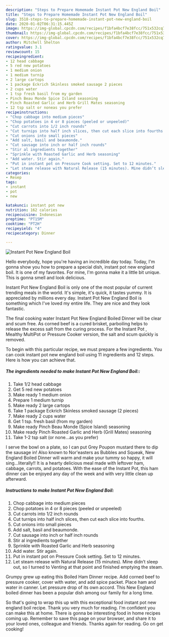```yaml
---
description: "Steps to Prepare Homemade Instant Pot New England Boil"
title: "Steps to Prepare Homemade Instant Pot New England Boil"
slug: 3518-steps-to-prepare-homemade-instant-pot-new-england-boil
date: 2020-01-02T06:31:15.445Z
image: https://img-global.cpcdn.com/recipes/f1bfa4bcf7e38fcc/751x532cq70/instant-pot-new-england-boil-recipe-main-photo.jpg
thumbnail: https://img-global.cpcdn.com/recipes/f1bfa4bcf7e38fcc/751x532cq70/instant-pot-new-england-boil-recipe-main-photo.jpg
cover: https://img-global.cpcdn.com/recipes/f1bfa4bcf7e38fcc/751x532cq70/instant-pot-new-england-boil-recipe-main-photo.jpg
author: Mitchell Shelton
ratingvalue: 3.1
reviewcount: 15
recipeingredient:
- 12 head cabbage
- 5 red new potatoes
- 1 medium onion
- 1 medium turnip
- 2 large cartops
- 1 package Eckrich Skinless smoked sausage 2 pieces
- 2 cups water
- 1 tsp fresh basil from my garden
- Pinch Beau Monde Spice Island seasoning
- Pinch Roasted Garlic and Herb Grill Mates seasoning
- 12 tsp salt or noneas you prefer
recipeinstructions:
- "Chop cabbage into medium pieces"
- "Chop potatoes in 4 or 8 pieces (peeled or unpeeled)"
- "Cut carrots into 1/2 inch rounds"
- "Cut turnips into half inch slices, then cut each slice into fourths."
- "Cut onions into small pieces"
- "Add salt, basil and beaumonde."
- "Cut sausage into inch or half inch rounds"
- "Stir al ingredients together"
- "Sprinkle with Roasted Garlic and Herb seasoning"
- "Add water. Stir again."
- "Put in instant pot on Pressure Cook setting. Set to 12 minutes."
- "Let steam release with Natural Release (15 minutes). Mine didn’t sleep out, so I turned to Venting at that point and finished emptying the steam."
categories:
- Resep
tags:
- instant
- pot
- new

katakunci: instant pot new
nutrition: 162 calories
recipecuisine: Indonesian
preptime: "PT15M"
cooktime: "PT2H"
recipeyield: "4"
recipecategory: Dinner

---
```



![Instant Pot New England Boil](https://img-global.cpcdn.com/recipes/f1bfa4bcf7e38fcc/751x532cq70/instant-pot-new-england-boil-recipe-main-photo.jpg)

Hello everybody, hope you're having an incredible day today. Today, I'm gonna show you how to prepare a special dish, instant pot new england boil. It is one of my favorites. For mine, I'm gonna make it a little bit unique. This is gonna smell and look delicious.

Instant Pot New England Boil is only one of the most popular of current trending meals in the world. It's simple, it's quick, it tastes yummy. It is appreciated by millions every day. Instant Pot New England Boil is something which I've loved my entire life. They are nice and they look fantastic.

The final cooking water Instant Pot New England Boiled Dinner will be clear and scum free. As corned beef is a cured brisket, parboiling helps to release the excess salt from the curing process. For the Instant Pot , Mealthy MultiPot or Pressure Cooker version, the salt and scum quickly is removed.


To begin with this particular recipe, we must prepare a few ingredients. You can cook instant pot new england boil using 11 ingredients and 12 steps. Here is how you can achieve that.

##### The ingredients needed to make Instant Pot New England Boil::

1. Take 1/2 head cabbage
1. Get 5 red new potatoes
1. Make ready 1 medium onion
1. Prepare 1 medium turnip
1. Make ready 2 large cartops
1. Take 1 package Eckrich Skinless smoked sausage (2 pieces)
1. Make ready 2 cups water
1. Get 1 tsp. fresh basil (from my garden)
1. Make ready Pinch Beau Monde (Spice Island) seasoning
1. Make ready Pinch Roasted Garlic and Herb (Grill Mates) seasoning
1. Take 1-2 tsp salt (or none...as you prefer)


I serve the bowl on a plate, so I can put Grey Poupon mustard there to dip the sausage in! Also known to Nor&#39;easters as Bubbles and Squeak, New England Boiled Dinner will warm and make your tummy so happy, it will sing…literally!! It is a hearty delicious meal made with leftover ham, cabbage, carrots, and potatoes. With the ease of the Instant Pot, this ham dinner can be enjoyed any day of the week and with very little clean up afterward. 

##### Instructions to make Instant Pot New England Boil:

1. Chop cabbage into medium pieces
1. Chop potatoes in 4 or 8 pieces (peeled or unpeeled)
1. Cut carrots into 1/2 inch rounds
1. Cut turnips into half inch slices, then cut each slice into fourths.
1. Cut onions into small pieces
1. Add salt, basil and beaumonde.
1. Cut sausage into inch or half inch rounds
1. Stir al ingredients together
1. Sprinkle with Roasted Garlic and Herb seasoning
1. Add water. Stir again.
1. Put in instant pot on Pressure Cook setting. Set to 12 minutes.
1. Let steam release with Natural Release (15 minutes). Mine didn’t sleep out, so I turned to Venting at that point and finished emptying the steam.


Grumpy grew up eating this Boiled Ham Dinner recipe. Add corned beef to pressure cooker, cover with water, and add spice packet. Place ham and water in canner. Let pressure drop of its own accord. This New England boiled dinner has been a popular dish among our family for a long time. 

So that's going to wrap this up with this exceptional food instant pot new england boil recipe. Thank you very much for reading. I'm confident you can make this at home. There is gonna be interesting food in home recipes coming up. Remember to save this page on your browser, and share it to your loved ones, colleague and friends. Thanks again for reading. Go on get cooking!

